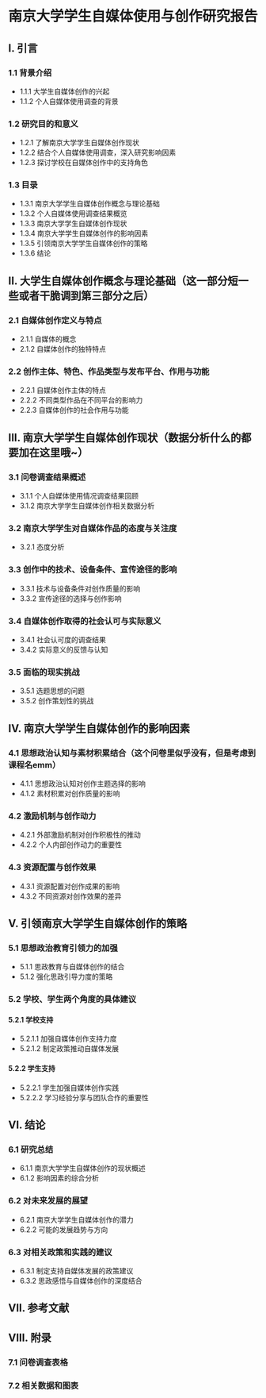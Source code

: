 # 南京大学学生自媒体使用与创作研究报告

## I. 引言

### 1.1 背景介绍

- 1.1.1 大学生自媒体创作的兴起
- 1.1.2 个人自媒体使用调查的背景

### 1.2 研究目的和意义

- 1.2.1 了解南京大学学生自媒体创作现状
- 1.2.2 结合个人自媒体使用调查，深入研究影响因素
- 1.2.3 探讨学校在自媒体创作中的支持角色

### 1.3 目录

- 1.3.1 南京大学学生自媒体创作概念与理论基础
- 1.3.2 个人自媒体使用调查结果概览
- 1.3.3 南京大学学生自媒体创作现状
- 1.3.4 南京大学学生自媒体创作的影响因素
- 1.3.5 引领南京大学学生自媒体创作的策略
- 1.3.6 结论

## II. 大学生自媒体创作概念与理论基础（这一部分短一些或者干脆调到第三部分之后）

### 2.1 自媒体创作定义与特点

- 2.1.1 自媒体的概念
- 2.1.2 自媒体创作的独特特点

### 2.2 创作主体、特色、作品类型与发布平台、作用与功能

- 2.2.1 自媒体创作主体的特点
- 2.2.2 不同类型作品在不同平台的影响力
- 2.2.3 自媒体创作的社会作用与功能

## III. 南京大学学生自媒体创作现状（数据分析什么的都要加在这里哦~）

### 3.1 问卷调查结果概述

- 3.1.1 个人自媒体使用情况调查结果回顾
- 3.1.2 南京大学学生自媒体创作相关数据分析

### 3.2 南京大学学生对自媒体作品的态度与关注度

- 3.2.1 态度分析

### 3.3 创作中的技术、设备条件、宣传途径的影响

- 3.3.1 技术与设备条件对创作质量的影响
- 3.3.2 宣传途径的选择与创作影响

### 3.4 自媒体创作取得的社会认可与实际意义

- 3.4.1 社会认可度的调查结果
- 3.4.2 实际意义的反馈与认知

### 3.5 面临的现实挑战

- 3.5.1 选题思想的问题
- 3.5.2 创作策划性的挑战

## IV. 南京大学学生自媒体创作的影响因素

### 4.1 思想政治认知与素材积累结合（这个问卷里似乎没有，但是考虑到课程名emm）

- 4.1.1 思想政治认知对创作主题选择的影响
- 4.1.2 素材积累对创作质量的影响

### 4.2 激励机制与创作动力

- 4.2.1 外部激励机制对创作积极性的推动
- 4.2.2 个人内部创作动力的重要性

### 4.3 资源配置与创作效果

- 4.3.1 资源配置对创作成果的影响
- 4.3.2 不同资源对创作效果的差异

## V. 引领南京大学学生自媒体创作的策略

### 5.1 思想政治教育引领力的加强

- 5.1.1 思政教育与自媒体创作的结合
- 5.1.2 强化思政引导力度的策略

### 5.2 学校、学生两个角度的具体建议

#### 5.2.1 学校支持

- 5.2.1.1 加强自媒体创作支持力度
- 5.2.1.2 制定政策推动自媒体发展

#### 5.2.2 学生支持

- 5.2.2.1 学生加强自媒体创作实践
- 5.2.2.2 学习经验分享与团队合作的重要性

## VI. 结论

### 6.1 研究总结

- 6.1.1 南京大学学生自媒体创作的现状概述
- 6.1.2 影响因素的综合分析

### 6.2 对未来发展的展望

- 6.2.1 南京大学学生自媒体创作的潜力
- 6.2.2 可能的发展趋势与方向

### 6.3 对相关政策和实践的建议

- 6.3.1 制定支持自媒体发展的政策建议
- 6.3.2 思政感悟与自媒体创作的深度结合

## VII. 参考文献

## VIII. 附录

### 7.1 问卷调查表格

### 7.2 相关数据和图表
